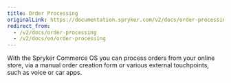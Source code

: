```yaml
---
title: Order Processing
originalLink: https://documentation.spryker.com/v2/docs/order-processing
redirect_from:
  - /v2/docs/order-processing
  - /v2/docs/en/order-processing
---
```


With the Spryker Commerce OS you can process orders from your online store, via a manual order creation form or various external touchpoints, such as voice or car apps.

 <!--
**See also:**

* Manual Order Creation
-->
